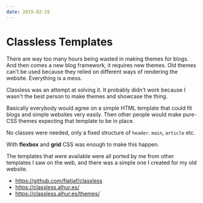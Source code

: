 ```yaml
---
date: 2015-02-19
---
```


# Classless Templates

There are way too many hours being wasted in making themes for blogs. And then comes a new blog framework, it requires new themes. Old themes can't be used because they relied on different ways of rendering the website. Everything is a mess.

Classless was an attempt at solving it. It probably didn't work because I wasn't the best person to make themes and showcase the thing.

Basically everybody would agree on a simple HTML template that could fit blogs and simple websites very easily. Then other people would make pure-CSS themes expecting that template to be in place.

No classes were needed, only a fixed structure of `header`. `main`, `article` etc.

With **flexbox** and **grid** CSS was enough to make this happen.

The templates that were available were all ported by me from other templates I saw on the web, and there was a simple one I created for my old website.

- https://github.com/fiatjaf/classless
- https://classless.alhur.es/
- https://classless.alhur.es/themes/

